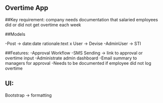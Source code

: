 ## Overtime App

##Key requirement: company needs documentation that salaried employees did or did not get overtime each week

##Models

-Post -> date:date rationale:text
x User -> Devise
-AdminUser -> STI

##Features:
-Approval Workflow
-SMS Sending -> link to approval or overtime input
-Administrate admin dashboard
-Email summary to managers for approval
-Needs to be documented if employee did not log overtime

## UI:
Bootstrap -> formatting